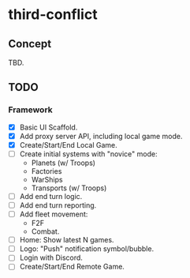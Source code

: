 # third-conflict

## Concept

TBD.

## TODO

### Framework

- [x] Basic UI Scaffold.
- [x] Add proxy server API, including local game mode.
- [x] Create/Start/End Local Game.
- [ ] Create initial systems with "novice" mode:
  - Planets (w/ Troops)
  - Factories
  - WarShips
  - Transports (w/ Troops)
- [ ] Add end turn logic.
- [ ] Add end turn reporting.
- [ ] Add fleet movement:
  - F2F
  - Combat.
- [ ] Home: Show latest N games.
- [ ] Logo: "Push" notification symbol/bubble.
- [ ] Login with Discord.
- [ ] Create/Start/End Remote Game.
